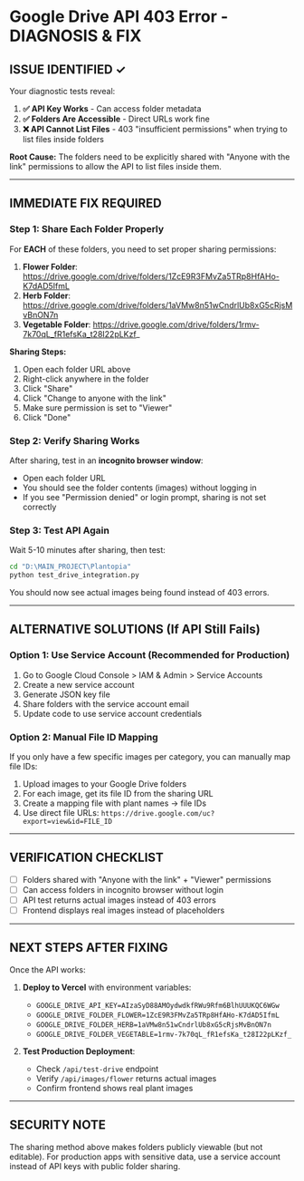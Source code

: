 # Google Drive API 403 Error - DIAGNOSIS & FIX

## ISSUE IDENTIFIED ✓

Your diagnostic tests reveal:

1. **✅ API Key Works** - Can access folder metadata
2. **✅ Folders Are Accessible** - Direct URLs work fine  
3. **❌ API Cannot List Files** - 403 "insufficient permissions" when trying to list files inside folders

**Root Cause:** The folders need to be explicitly shared with "Anyone with the link" permissions to allow the API to list files inside them.

---

## IMMEDIATE FIX REQUIRED

### Step 1: Share Each Folder Properly

For **EACH** of these folders, you need to set proper sharing permissions:

1. **Flower Folder**: https://drive.google.com/drive/folders/1ZcE9R3FMvZa5TRp8HfAHo-K7dAD5IfmL
2. **Herb Folder**: https://drive.google.com/drive/folders/1aVMw8n51wCndrlUb8xG5cRjsMvBnON7n
3. **Vegetable Folder**: https://drive.google.com/drive/folders/1rmv-7k70qL_fR1efsKa_t28I22pLKzf_

**Sharing Steps:**
1. Open each folder URL above
2. Right-click anywhere in the folder
3. Click "Share" 
4. Click "Change to anyone with the link"
5. Make sure permission is set to "Viewer"
6. Click "Done"

### Step 2: Verify Sharing Works

After sharing, test in an **incognito browser window**:
- Open each folder URL
- You should see the folder contents (images) without logging in
- If you see "Permission denied" or login prompt, sharing is not set correctly

### Step 3: Test API Again

Wait 5-10 minutes after sharing, then test:

```bash
cd "D:\MAIN_PROJECT\Plantopia"
python test_drive_integration.py
```

You should now see actual images being found instead of 403 errors.

---

## ALTERNATIVE SOLUTIONS (If API Still Fails)

### Option 1: Use Service Account (Recommended for Production)

1. Go to Google Cloud Console > IAM & Admin > Service Accounts
2. Create a new service account 
3. Generate JSON key file
4. Share folders with the service account email
5. Update code to use service account credentials

### Option 2: Manual File ID Mapping

If you only have a few specific images per category, you can manually map file IDs:

1. Upload images to your Google Drive folders
2. For each image, get its file ID from the sharing URL
3. Create a mapping file with plant names → file IDs
4. Use direct file URLs: `https://drive.google.com/uc?export=view&id=FILE_ID`

---

## VERIFICATION CHECKLIST

- [ ] Folders shared with "Anyone with the link" + "Viewer" permissions
- [ ] Can access folders in incognito browser without login
- [ ] API test returns actual images instead of 403 errors
- [ ] Frontend displays real images instead of placeholders

---

## NEXT STEPS AFTER FIXING

Once the API works:

1. **Deploy to Vercel** with environment variables:
   - `GOOGLE_DRIVE_API_KEY=AIzaSyD88AMOydwdkfRWu9Rfm6BlhUUUKQC6WGw`
   - `GOOGLE_DRIVE_FOLDER_FLOWER=1ZcE9R3FMvZa5TRp8HfAHo-K7dAD5IfmL`
   - `GOOGLE_DRIVE_FOLDER_HERB=1aVMw8n51wCndrlUb8xG5cRjsMvBnON7n`
   - `GOOGLE_DRIVE_FOLDER_VEGETABLE=1rmv-7k70qL_fR1efsKa_t28I22pLKzf_`

2. **Test Production Deployment**:
   - Check `/api/test-drive` endpoint
   - Verify `/api/images/flower` returns actual images
   - Confirm frontend shows real plant images

---

## SECURITY NOTE

The sharing method above makes folders publicly viewable (but not editable). For production apps with sensitive data, use a service account instead of API keys with public folder sharing.